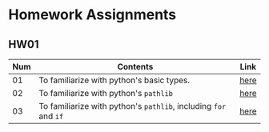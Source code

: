 # Homework Assignments

## HW01



| Num  | Contents                                                     | Link                                                         |
| ---- | ------------------------------------------------------------ | ------------------------------------------------------------ |
| 01   | To familiarize with python's basic types.                    | [here](https://github.com/ysBach/SNU_SPLIT_13/blob/master/Assignments/hw01.md) |
| 02   | To familiarize with python's ``pathlib``                     | [here](https://github.com/ysBach/SNU_SPLIT_13/blob/master/Assignments/hw02-pathlib.md) |
| 03   | To familiarize with python's ``pathlib``, including ``for`` and ``if`` | [here](https://github.com/ysBach/SNU_SPLIT_13/blob/master/Assignments/hw02-pathlib.md) |

